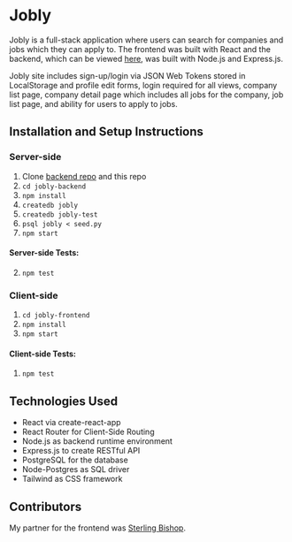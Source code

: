 # Jobly

Jobly is a full-stack application where users can search for companies and jobs which they can apply to. The frontend was built with React and the backend, which can be viewed [here](https://github.com/lpagac/jobly-backend), was built with Node.js and Express.js.

Jobly site includes sign-up/login via JSON Web Tokens stored in LocalStorage and profile edit forms, login required for all views, company list page, company detail page which includes all jobs for the company, job list page, and ability for users to apply to jobs. 

## Installation and Setup Instructions

### Server-side
1. Clone [backend repo](https://github.com/lpagac/jobly-backend) and this repo
2. `cd jobly-backend`
3. `npm install`
4. `createdb jobly`
5. `createdb jobly-test`
6. `psql jobly < seed.py`
7. `npm start`

#### Server-side Tests:
2. `npm test`

### Client-side
1. `cd jobly-frontend`
2. `npm install`
3. `npm start`

#### Client-side Tests:
1. `npm test`

## Technologies Used
  * React via create-react-app
  * React Router for Client-Side Routing
  * Node.js as backend runtime environment
  * Express.js to create RESTful API
  * PostgreSQL for the database
  * Node-Postgres as SQL driver
  * Tailwind as CSS framework

## Contributors

My partner for the frontend was [Sterling Bishop](https://github.com/sterlingfire). 

